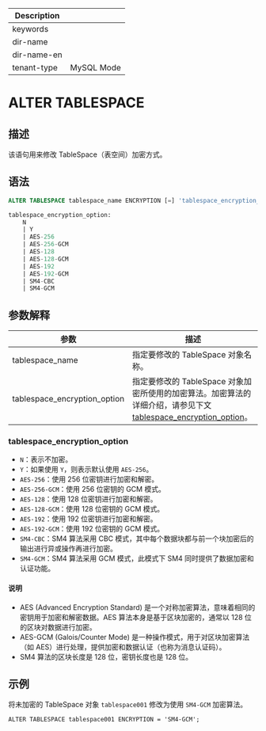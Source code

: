 | Description   |                 |
|---------------|-----------------|
| keywords      |                 |
| dir-name      |                 |
| dir-name-en   |                 |
| tenant-type   | MySQL Mode      |

# ALTER TABLESPACE

## 描述

该语句用来修改 TableSpace（表空间）加密方式。

## 语法

```sql
ALTER TABLESPACE tablespace_name ENCRYPTION [=] 'tablespace_encryption_option';

tablespace_encryption_option:
    N
    | Y
    | AES-256
    | AES-256-GCM
    | AES-128
    | AES-128-GCM
    | AES-192
    | AES-192-GCM
    | SM4-CBC
    | SM4-GCM
```

## 参数解释

|              参数             |          描述           |
|------------------------------|-------------------------|
| tablespace_name              | 指定要修改的 TableSpace 对象名称。|
| tablespace_encryption_option | 指定要修改的 TableSpace 对象加密所使用的加密算法。加密算法的详细介绍，请参见下文 [tablespace_encryption_option](#tablespace_encryption_option)。|

### tablespace_encryption_option

* `N`：表示不加密。
* `Y`：如果使用 `Y`，则表示默认使用 `AES-256`。
* `AES-256`：使用 256 位密钥进行加密和解密。
* `AES-256-GCM`：使用 256 位密钥的 GCM 模式。
* `AES-128`：使用 128 位密钥进行加密和解密。
* `AES-128-GCM`：使用 128 位密钥的 GCM 模式。
* `AES-192`：使用 192 位密钥进行加密和解密。
* `AES-192-GCM`：使用 192 位密钥的 GCM 模式。
* `SM4-CBC`：SM4 算法采用 CBC 模式，其中每个数据块都与前一个块加密后的输出进行异或操作再进行加密。
* `SM4-GCM`：SM4 算法采用 GCM 模式，此模式下 SM4 同时提供了数据加密和认证功能。

<main id="notice" type='explain'>
  <h4>说明</h4>
  <p><ul><li>AES (Advanced Encryption Standard) 是一个对称加密算法，意味着相同的密钥用于加密和解密数据。AES 算法本身是基于区块加密的，通常以 128 位的区块对数据进行加密。</li><li>AES-GCM (Galois/Counter Mode) 是一种操作模式，用于对区块加密算法（如 AES）进行处理，提供加密和数据认证（也称为消息认证码）。</li><li>SM4 算法的区块长度是 128 位，密钥长度也是 128 位。</li></ul></p>
</main>

## 示例

将未加密的 TableSpace 对象 `tablespace001` 修改为使用 `SM4-GCM` 加密算法。

```shell
ALTER TABLESPACE tablespace001 ENCRYPTION = 'SM4-GCM';
```
